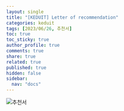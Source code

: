 ```yaml
---
layout: single
title: "[KEDUIT] Letter of recommendation"
categories: keduit
tags: [2023/06/26, 추천서]
toc: true
toc_sticky: true
author_profile: true
comments: true
share: true
related: true
published: true
hidden: false
sidebar:
  nav: "docs"
---
```


![추천서](https://github.com/holeman4110/holeman4110.github.io/assets/124491456/29e9b20c-c13c-46a2-b2ec-acc4cb0e30fe)
